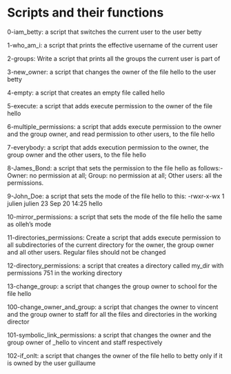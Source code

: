 # Scripts and their functions 
 0-iam_betty: a script that switches the current user to the user betty

 1-who_am_i: a script that prints the effective username of the current user

 2-groups: Write a script that prints all the groups the current user is part of

 3-new_owner: a script that changes the owner of the file hello to the user betty

 4-empty: a script that creates an empty file called hello

 5-execute: a script that adds execute permission to the owner of the file hello

 6-multiple_permissions: a script that adds execute permission to the owner and the group owner, and read permission to other users, to the file hello

 7-everybody: a script that adds execution permission to the owner, the group owner and the other users, to the file hello

 8-James_Bond: a script that sets the permission to the file hello as follows:- Owner: no permission at all; Group: no permission at all; Other users: all the permissions.

 9-John_Doe: a script that sets the mode of the file hello to this: -rwxr-x-wx 1 julien julien 23 Sep 20 14:25 hello

 10-mirror_permissions: a script that sets the mode of the file hello the same as olleh’s mode

 11-directories_permissions: Create a script that adds execute permission to all subdirectories of the current directory for the owner, the group owner and all other users. Regular files should not be changed

 12-directory_permissions:  a script that creates a directory called my_dir with permissions 751 in the working directory

 13-change_group: a script that changes the group owner to school for the file hello

 100-change_owner_and_group:  a script that changes the owner to vincent and the group owner to staff for all the files and directories in the working director

 101-symbolic_link_permissions:  a script that changes the owner and the group owner of _hello to vincent and staff respectively

 102-if_onlt: a script that changes the owner of the file hello to betty only if it is owned by the user guillaume
